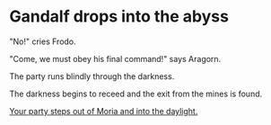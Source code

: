 # Gandalf drops into the abyss

 "No!" cries Frodo.

 "Come, we must obey his final command!" says Aragorn.

 The party runs blindly through the darkness.

 The darkness begins to receed and the exit from the mines is found.

 [Your party steps out of Moria and into the daylight.](../27/27.md)
 